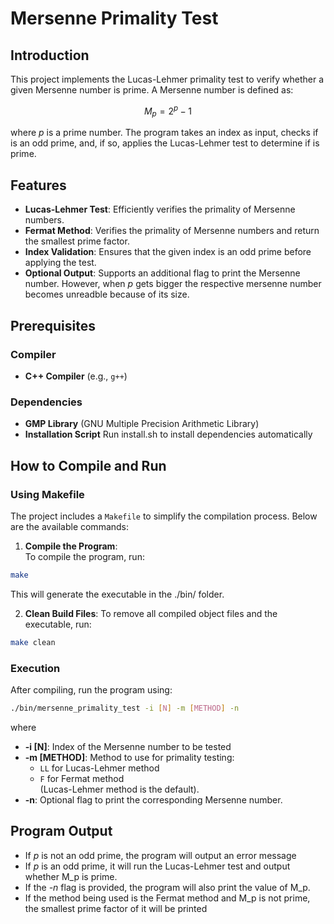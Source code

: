 # Mersenne Primality Test

## Introduction

This project implements the Lucas-Lehmer primality test to verify whether a given Mersenne number is prime. A Mersenne number is defined as:

$$
M_p = 2^p - 1
$$

where *p* is a prime number. The program takes an index  as input, checks if  is an odd prime, and, if so, applies the Lucas-Lehmer test to determine if  is prime.

## Features

- **Lucas-Lehmer Test**: Efficiently verifies the primality of Mersenne numbers.
- **Fermat Method**: Verifies the primality of Mersenne numbers and return the smallest prime factor.
- **Index Validation**: Ensures that the given index  is an odd prime before applying the test.
- **Optional Output**: Supports an additional flag to print the Mersenne number. However, when *p* gets bigger the respective mersenne number becomes unreadble because of its size.

## Prerequisites

### Compiler
- **C++ Compiler** (e.g., `g++`)

### Dependencies
- **GMP Library** (GNU Multiple Precision Arithmetic Library)
- **Installation Script** Run install.sh to install dependencies automatically

## How to Compile and Run

### Using Makefile

The project includes a `Makefile` to simplify the compilation process. Below are the available commands:

1. **Compile the Program**:  
To compile the program, run:
```bash
make
```

This will generate the executable in the ./bin/ folder.

2. **Clean Build Files**:
To remove all compiled object files and the executable, run:

```bash
make clean
```

### Execution

After compiling, run the program using:
```bash
./bin/mersenne_primality_test -i [N] -m [METHOD] -n
```

where

- **-i [N]**: Index of the Mersenne number to be tested
- **-m [METHOD]**: Method to use for primality testing:
  - `LL` for Lucas-Lehmer method
  - `F` for Fermat method  
  (Lucas-Lehmer method is the default).
- **-n**: Optional flag to print the corresponding Mersenne number.

## Program Output

- If *p* is not an odd prime, the program will output an error message
- If *p* is an odd prime, it will run the Lucas-Lehmer test and output whether M_p is prime.
- If the *-n* flag is provided, the program will also print the value of M_p.
- If the method being used is the Fermat method and M_p is not prime, the smallest prime factor of it will be printed
